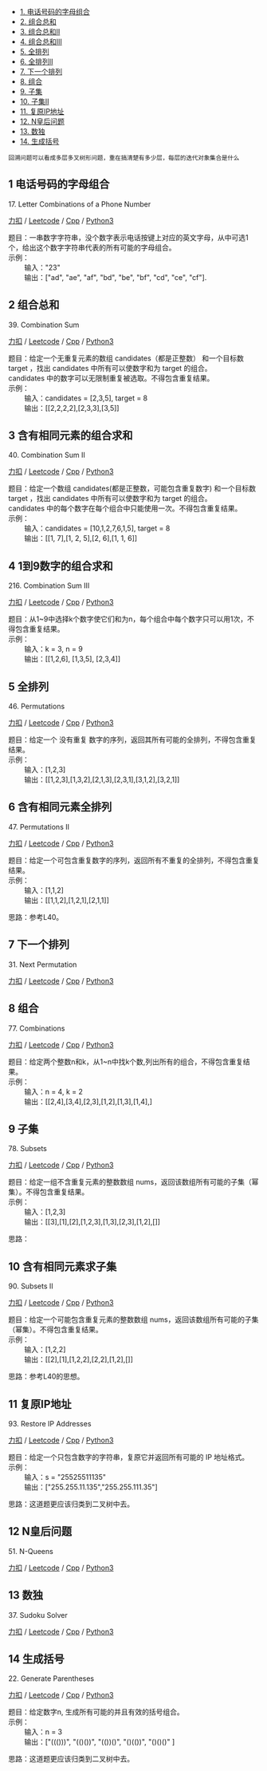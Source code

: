 <!-- GFM-TOC -->
* [1. 电话号码的字母组合](#1-电话号码的字母组合)
* [2. 组合总和](#2-组合总和)
* [3. 组合总和II](#3-含有相同元素的组合求和)
* [4. 组合总和III](#4-1到9数字的组合求和)
* [5. 全排列](#5-全排列)
* [6. 全排列II](#6-含有相同元素全排列)
* [7. 下一个排列](#7-下一个排列)
* [8. 组合](#8-组合)
* [9. 子集](#9-子集)
* [10. 子集II](#10-含有相同元素求子集)
* [11. 复原IP地址](#11-复原IP地址)
* [12. N皇后问题](#12-N皇后问题)
* [13. 数独](#13-数独)
* [14. 生成括号](#14-生成括号)
<!-- GFM-TOC -->

```
回溯问题可以看成多层多叉树形问题，重在搞清楚有多少层，每层的迭代对象集合是什么
```

## 1 电话号码的字母组合
17\. Letter Combinations of a Phone Number

[力扣](https://leetcode-cn.com/problems/letter-combinations-of-a-phone-number/) / [Leetcode](https://leetcode.com/problems/letter-combinations-of-a-phone-number/) / [Cpp](../algo_06_backtrack/L17-m.cpp) / [Python3](../python-algorithm/algo_06_backtrack/L17-m.py)    

题目：一串数字字符串，没个数字表示电话按键上对应的英文字母，从中可选1个，给出这个数字字符串代表的所有可能的字母组合。                
示例：     
&emsp;&emsp; 输入："23"                   
&emsp;&emsp; 输出：["ad", "ae", "af", "bd", "be", "bf", "cd", "ce", "cf"].       

## 2 组合总和
39\. Combination Sum

[力扣](https://leetcode-cn.com/problems/combination-sum/) / [Leetcode](https://leetcode.com/problems/combination-sum/) / [Cpp](../algo_06_backtrack/L39-m-rc.cpp) / [Python3](../python-algorithm/algo_06_backtrack/L39-m.py)    

题目：给定一个无重复元素的数组 candidates（都是正整数） 和一个目标数 target ，找出 candidates 中所有可以使数字和为 target 的组合。  
candidates 中的数字可以无限制重复被选取。不得包含重复结果。                
示例：     
&emsp;&emsp; 输入：candidates = [2,3,5], target = 8                       
&emsp;&emsp; 输出：[[2,2,2,2],[2,3,3],[3,5]]      


## 3 含有相同元素的组合求和
40\. Combination Sum II

[力扣](https://leetcode-cn.com/problems/combination-sum-ii/) / [Leetcode](https://leetcode.com/problems/combination-sum-ii/) / [Cpp](../algo_06_backtrack/L40-m.cpp) / [Python3](../python-algorithm/algo_06_backtrack/L40-m.py)      

题目：给定一个数组 candidates(都是正整数，可能包含重复数字) 和一个目标数 target ，找出 candidates 中所有可以使数字和为 target 的组合。    
candidates 中的每个数字在每个组合中只能使用一次。不得包含重复结果。               
示例：     
&emsp;&emsp; 输入：candidates = [10,1,2,7,6,1,5], target = 8                  
&emsp;&emsp; 输出：[[1, 7],[1, 2, 5],[2, 6],[1, 1, 6]]     


## 4 1到9数字的组合求和
216\. Combination Sum III	 

[力扣](https://leetcode-cn.com/problems/combination-sum-iii/) / [Leetcode](https://leetcode.com/problems/combination-sum-iii/) / [Cpp](../algo_06_backtrack/L216-m.cpp) / [Python3](../python-algorithm/algo_06_backtrack/L216-m.py)  

题目：从1~9中选择k个数字使它们和为n，每个组合中每个数字只可以用1次，不得包含重复结果。             
示例：     
&emsp;&emsp; 输入：k = 3, n = 9                      
&emsp;&emsp; 输出：[[1,2,6], [1,3,5], [2,3,4]]     

## 5 全排列  
46\. Permutations

[力扣](https://leetcode-cn.com/problems/permutations/) / [Leetcode](https://leetcode.com/problems/permutations/) / [Cpp](../algo_06_backtrack/L46-m.cpp) / [Python3](../python-algorithm/algo_06_backtrack/L46-m.py)    

题目：给定一个 没有重复 数字的序列，返回其所有可能的全排列，不得包含重复结果。             
示例：     
&emsp;&emsp; 输入：[1,2,3]                  
&emsp;&emsp; 输出：[[1,2,3],[1,3,2],[2,1,3],[2,3,1],[3,1,2],[3,2,1]]      


## 6 含有相同元素全排列
47\. Permutations II

[力扣](https://leetcode-cn.com/problems/permutations-ii/) / [Leetcode](https://leetcode.com/problems/permutations-ii/) / [Cpp](../algo_06_backtrack/L47-m.cpp) / [Python3](../python-algorithm/algo_06_backtrack/L47-m.py)  

题目：给定一个可包含重复数字的序列，返回所有不重复的全排列，不得包含重复结果。             
示例：     
&emsp;&emsp; 输入：[1,1,2]                 
&emsp;&emsp; 输出：[[1,1,2],[1,2,1],[2,1,1]]     

思路：参考L40。   

## 7 下一个排列
31\. Next Permutation

[力扣](https://leetcode-cn.com/problems/next-permutation/) / [Leetcode](https://leetcode.com/problems/next-permutation/) / [Cpp](../algo_06_backtrack/L31-m.cpp) / [Python3](../python-algorithm/algo_06_backtrack/L31-m.py)


## 8 组合
77\. Combinations

[力扣](https://leetcode-cn.com/problems/combinations/) / [Leetcode](https://leetcode.com/problems/combinations/) / [Cpp](../algo_06_backtrack/L77-m.cpp) / [Python3](../python-algorithm/algo_06_backtrack/L77-m.py)     

题目：给定两个整数n和k，从1~n中找k个数,列出所有的组合，不得包含重复结果。             
示例：     
&emsp;&emsp; 输入：n = 4, k = 2             
&emsp;&emsp; 输出：[[2,4],[3,4],[2,3],[1,2],[1,3],[1,4],]    

## 9 子集
78\. Subsets

[力扣](https://leetcode-cn.com/problems/subsets/) / [Leetcode](https://leetcode.com/problems/subsets/) / [Cpp](../algo_06_backtrack/L78-m.cpp) / [Python3](../python-algorithm/algo_06_backtrack/L78-m.py)    

题目：给定一组不含重复元素的整数数组 nums，返回该数组所有可能的子集（幂集）。不得包含重复结果。             
示例：    
&emsp;&emsp; 输入：[1,2,3]         
&emsp;&emsp; 输出：[[3],[1],[2],[1,2,3],[1,3],[2,3],[1,2],[]]       

思路：   

## 10 含有相同元素求子集
90\. Subsets II

[力扣](https://leetcode-cn.com/problems/subsets-ii/) / [Leetcode](https://leetcode.com/problems/subsets-ii/) / [Cpp](../algo_06_backtrack/L90-m.cpp) / [Python3](../python-algorithm/algo_06_backtrack/L90-m.py)  

题目：给定一个可能包含重复元素的整数数组 nums，返回该数组所有可能的子集（幂集）。不得包含重复结果。         
示例：   
&emsp;&emsp; 输入：[1,2,2]       
&emsp;&emsp; 输出：[[2],[1],[1,2,2],[2,2],[1,2],[]]   

思路：参考L40的思想。   

## 11 复原IP地址
93\. Restore IP Addresses

[力扣](https://leetcode-cn.com/problems/restore-ip-addresses/) / [Leetcode](https://leetcode.com/problems/restore-ip-addresses/) / [Cpp](../algo_06_backtrack/L93-m.cpp) / [Python3](../python-algorithm/algo_06_backtrack/L93-m.py)  

题目：给定一个只包含数字的字符串，复原它并返回所有可能的 IP 地址格式。    
示例：  
&emsp;&emsp; 输入：s = "25525511135"   
&emsp;&emsp; 输出：["255.255.11.135","255.255.111.35"]  

思路：这道题更应该归类到二叉树中去。   
## 12 N皇后问题
51\. N-Queens

[力扣](https://leetcode-cn.com/problems/n-queens/) / [Leetcode](https://leetcode.com/problems/n-queens/) / [Cpp](../algo_06_backtrack/L51-h.cpp) / [Python3](../python-algorithm/algo_06_backtrack/L51-h.py)

## 13 数独
37\. Sudoku Solver

[力扣](https://leetcode-cn.com/problems/sudoku-solver/) / [Leetcode](https://leetcode.com/problems/sudoku-solver/) / [Cpp](../algo_06_backtrack/L37-h.cpp) / [Python3](../python-algorithm/algo_06_backtrack/L37-h.py)


## 14 生成括号
22\. Generate Parentheses

[力扣](https://leetcode-cn.com/problems/generate-parentheses/) / [Leetcode](https://leetcode.com/problems/generate-parentheses/) / [Cpp](../algo_06_backtrack/L22-m.cpp) / [Python3](../python-algorithm/algo_06_backtrack/L22-m.py)  

题目：给定数字n, 生成所有可能的并且有效的括号组合。    
示例：  
&emsp;&emsp; 输入：n = 3   
&emsp;&emsp; 输出：["((()))",  "(()())",  "(())()",  "()(())",  "()()()" ]  

思路：这道题更应该归类到二叉树中去。   


